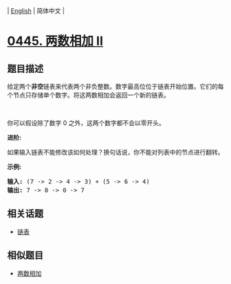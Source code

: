 
| [English](README_EN.md) | 简体中文 |
# [0445. 两数相加 II](https://leetcode-cn.com/problems/add-two-numbers-ii/)
## 题目描述
<p>给定两个<strong>非空</strong>链表来代表两个非负整数。数字最高位位于链表开始位置。它们的每个节点只存储单个数字。将这两数相加会返回一个新的链表。</p>

<p>&nbsp;</p>

<p>你可以假设除了数字 0 之外，这两个数字都不会以零开头。</p>

<p><strong>进阶:</strong></p>

<p>如果输入链表不能修改该如何处理？换句话说，你不能对列表中的节点进行翻转。</p>

<p><strong>示例:</strong></p>

<pre>
<strong>输入:</strong> (7 -&gt; 2 -&gt; 4 -&gt; 3) + (5 -&gt; 6 -&gt; 4)
<strong>输出:</strong> 7 -&gt; 8 -&gt; 0 -&gt; 7
</pre>

## 相关话题
- [链表](https://leetcode-cn.com/tag/linked-list)
## 相似题目
- [两数相加](../add-two-numbers/README.md)
